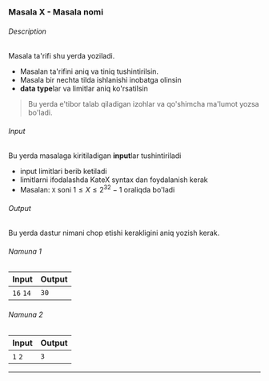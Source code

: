 ### Masala X - Masala nomi

###### Description
Masala ta'rifi shu yerda yoziladi. 
- Masalan ta'rifini aniq va tiniq tushintirilsin.
- Masala bir nechta tilda ishlanishi inobatga olinsin
- **data type**lar va limitlar aniq ko'rsatilsin

> Bu yerda e'tibor talab qiladigan izohlar va qo'shimcha ma'lumot yozsa bo'ladi.


###### Input
Bu yerda masalaga kiritiladigan **input**lar tushintiriladi
- input limitlari berib ketiladi
- limitlarni ifodalashda KateX syntax dan foydalanish kerak
- Masalan: `X` soni $1 \le X \le 2^{32}-1$ oraliqda bo'ladi

###### Output
Bu yerda dastur nimani chop etishi kerakligini aniq yozish kerak.


###### Namuna 1

| Input | Output |
| - | - |
| `16` `14` | `30` |

###### Namuna 2

| Input | Output |
| - | - |
| `1` `2` | `3` |

---

